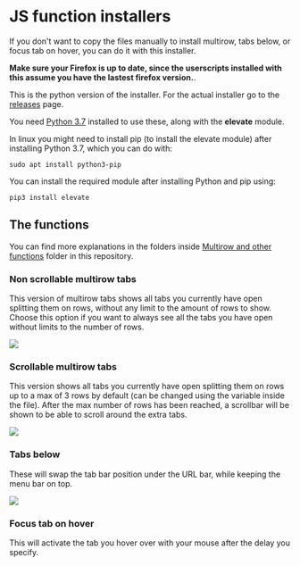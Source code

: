 <h1>JS function installers</h1>
<p>If you don't want to copy the files manually to install multirow, tabs below, or focus tab on hover, you can do it with this installer.</p>
<b>Make sure your Firefox is up to date, since the userscripts installed with this assume you have the lastest firefox version.</b>.</p>
<p>This is the python version of the installer. For the actual installer go to the <a href="https://github.com/Izheil/Quantum-Nox-Firefox-Dark-Full-Theme/releases">releases</a> page.</p>
<p>You need <a href="https://www.python.org/downloads/release/python-375/">Python 3.7</a> installed to use these, along with the <b>elevate</b> module.</p>

<p>In linux you might need to install pip (to install the elevate module) after installing Python 3.7, which you can do with:</p>
<code>sudo apt install python3-pip</code>

<p>You can install the required module after installing Python and pip using:</p>
<code>pip3 install elevate</code>

<h2>The functions</h2>
<p>You can find more explanations in the folders inside <a href="https://github.com/Izheil/Quantum-Nox-Firefox-Dark-Full-Theme/tree/master/Multirow%20and%20other%20functions">Multirow and other functions</a> folder in this repository.</p>

<h3>Non scrollable multirow tabs</h3>
<p>This version of multirow tabs shows all tabs you currently have open splitting them on rows, without any limit to the amount of rows to show. Choose this option if you want to always see all the tabs you have open without limits to the number of rows.</p>
<img src="https://i.imgur.com/GWSgqD9.png">

<h3>Scrollable multirow tabs</h3>
<p>This version shows all tabs you currently have open splitting them on rows up to a max of 3 rows by default (can be changed using the variable inside the file). After the max number of rows has been reached, a scrollbar will be shown to be able to scroll around the extra tabs.</p>
<img src="https://i.imgur.com/qqQn4Ky.png">

<h3>Tabs below</h3>
<p>These will swap the tab bar position under the URL bar, while keeping the menu bar on top.</p>
<img src="https://i.imgur.com/5vbG6mh.png">

<h3>Focus tab on hover</h3>
<p>This will activate the tab you hover over with your mouse after the delay you specify.</p>